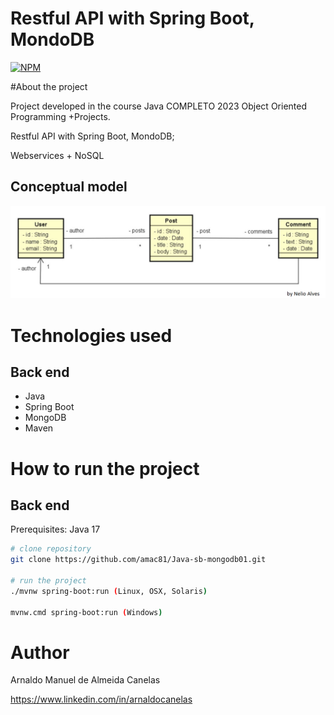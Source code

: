 # Restful API with Spring Boot, MondoDB

[![NPM](https://img.shields.io/npm/l/react)](https://github.com/amac81/Java-sb-mongodb01/blob/main/LICENSE) 

#About the project

Project developed in the course Java COMPLETO 2023 Object Oriented Programming +Projects.

Restful API with Spring Boot, MondoDB;

Webservices + NoSQL

## Conceptual model
![Modelo Conceitual](https://github.com/amac81/Java-sb-mongodb01/blob/main/assets/raw/conceptual_model.png)

# Technologies used
## Back end
- Java
- Spring Boot
- MongoDB
- Maven

# How to run the project

## Back end
Prerequisites: Java 17

```bash
# clone repository
git clone https://github.com/amac81/Java-sb-mongodb01.git

# run the project
./mvnw spring-boot:run (Linux, OSX, Solaris)

mvnw.cmd spring-boot:run (Windows)
```

# Author

Arnaldo Manuel de Almeida Canelas

https://www.linkedin.com/in/arnaldocanelas
